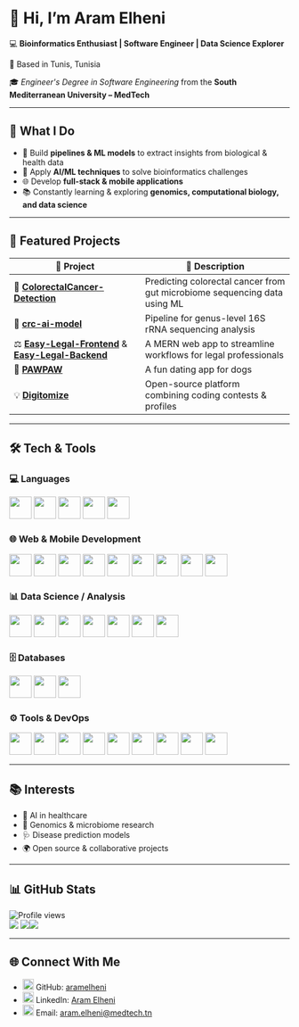 # 👋 Hi, I’m **Aram Elheni**

💻 **Bioinformatics Enthusiast | Software Engineer | Data Science Explorer**  

📍 Based in Tunis, Tunisia  

🎓 _Engineer's Degree in Software Engineering_ from the **South Mediterranean University – MedTech**

---

## 🚀 What I Do

* 🧬 Build **pipelines & ML models** to extract insights from biological & health data  
* 🤖 Apply **AI/ML techniques** to solve bioinformatics challenges  
* 🌐 Develop **full-stack & mobile applications**  
* 📚 Constantly learning & exploring **genomics, computational biology, and data science**

---

## 📂 Featured Projects

| 🌟 Project | 🔎 Description |
| --- | --- |
| 🧬 [**ColorectalCancer-Detection**](https://github.com/aramelheni/ColorectalCancer-Detection) | Predicting colorectal cancer from gut microbiome sequencing data using ML |
| 🧪 [**crc-ai-model**](https://github.com/aramelheni/crc-ai-model) | Pipeline for genus-level 16S rRNA sequencing analysis |
| ⚖️ [**Easy-Legal-Frontend**](https://github.com/aramelheni/Easy-Legal) & [**Easy-Legal-Backend**](https://github.com/aramelheni/Easy-Legal-Backend) | A MERN web app to streamline workflows for legal professionals |
| 🐶 [**PAWPAW**](https://github.com/aramelheni/PAWPAW) | A fun dating app for dogs |
| 💡 [**Digitomize**](https://github.com/aramelheni/digitomize) | Open-source platform combining coding contests & profiles |

---

## 🛠 Tech & Tools

### 💻 Languages

<p> <img src="https://cdn.jsdelivr.net/gh/devicons/devicon/icons/c/c-original.svg" width="40"/> <img 
src="https://cdn.jsdelivr.net/gh/devicons/devicon/icons/cplusplus/cplusplus-original.svg" width="40"/> <img 
src="https://cdn.jsdelivr.net/gh/devicons/devicon/icons/java/java-original.svg" width="40"/> <img 
src="https://cdn.jsdelivr.net/gh/devicons/devicon/icons/python/python-original.svg" width="40"/> <img  
src="https://cdn.jsdelivr.net/gh/devicons/devicon/icons/r/r-original.svg" width="40"/> </p>

### 🌐 Web & Mobile Development

<p> <img src="https://cdn.jsdelivr.net/gh/devicons/devicon/icons/html5/html5-original.svg" width="40"/> <img 
src="https://cdn.jsdelivr.net/gh/devicons/devicon/icons/css3/css3-original.svg" width="40"/> <img 
src="https://cdn.jsdelivr.net/gh/devicons/devicon/icons/javascript/javascript-original.svg" width="40"/> <img 
src="https://cdn.jsdelivr.net/gh/devicons/devicon/icons/react/react-original.svg" width="40"/> <img 
src="https://cdn.jsdelivr.net/gh/devicons/devicon/icons/nodejs/nodejs-original.svg" width="40"/> <img 
src="https://cdn.jsdelivr.net/gh/devicons/devicon/icons/express/express-original.svg" width="40"/> <img 
src="https://cdn.jsdelivr.net/gh/devicons/devicon/icons/redux/redux-original.svg" width="40"/> <img 
src="https://cdn.jsdelivr.net/gh/devicons/devicon/icons/kotlin/kotlin-original.svg" width="40"/> <img 
src="https://cdn.jsdelivr.net/gh/devicons/devicon/icons/junit/junit-plain.svg" width="40"/> </p>

### 📊 Data Science / Analysis

<p> <img src="https://cdn.jsdelivr.net/gh/devicons/devicon/icons/pandas/pandas-original.svg" width="40"/> <img 
src="https://cdn.jsdelivr.net/gh/devicons/devicon/icons/numpy/numpy-original.svg" width="40"/> <img 
src="https://cdn.jsdelivr.net/gh/devicons/devicon/icons/matplotlib/matplotlib-original.svg" width="40"/> <img 
src="https://cdn.jsdelivr.net/gh/devicons/devicon/icons/scikitlearn/scikitlearn-original.svg" width="40"/> <img 
src="https://cdn.jsdelivr.net/gh/devicons/devicon/icons/jupyter/jupyter-original.svg" width="40"/> <img 
src="https://cdn.jsdelivr.net/gh/devicons/devicon/icons/kaggle/kaggle-original.svg" width="40"/> <img 
src="https://cdn.jsdelivr.net/npm/simple-icons@v7/icons/googlecolab.svg" width="40"/> </p>

### 🗄 Databases

<p> <img src="https://cdn.jsdelivr.net/gh/devicons/devicon/icons/mongodb/mongodb-original.svg" width="40"/> <img 
src="https://cdn.jsdelivr.net/gh/devicons/devicon/icons/firebase/firebase-plain.svg" width="40"/> <img 
src="https://cdn.jsdelivr.net/gh/devicons/devicon/icons/mysql/mysql-original.svg" width="40"/> </p>

### ⚙️ Tools & DevOps

<p> <img src="https://cdn.jsdelivr.net/gh/devicons/devicon/icons/git/git-original.svg" width="40"/> <img 
src="https://cdn.jsdelivr.net/gh/devicons/devicon/icons/github/github-original.svg" width="40"/> <img src="https://cdn.jsdelivr.net/gh/devicons/devicon/icons/visualstudio/visualstudio-plain.svg" width="40"/> <img src="https://cdn.jsdelivr.net/gh/devicons/devicon/icons/vscode/vscode-original.svg" width="40"/> <img
src="https://cdn.jsdelivr.net/gh/devicons/devicon/icons/jira/jira-original.svg" width="40"/> <img
src="https://cdn.jsdelivr.net/gh/devicons/devicon/icons/amazonwebservices/amazonwebservices-original-wordmark.svg" width="40"/> <img src="https://cdn.jsdelivr.net/gh/devicons/devicon/icons/kubernetes/kubernetes-plain.svg" width="40"/> <img 
src="https://cdn.jsdelivr.net/gh/devicons/devicon/icons/docker/docker-original.svg" width="40"/> <img 
src="https://cdn.jsdelivr.net/gh/devicons/devicon/icons/postman/postman-original.svg" width="40"/> </p>

---

## 📚 Interests

* 🧠 AI in healthcare  
* 🧬 Genomics & microbiome research  
* 🩺 Disease prediction models  
* 🌍 Open source & collaborative projects  

---

## 📊 GitHub Stats

![Profile views](https://komarev.com/ghpvc/?username=aramelheni&label=Profile%20views&color=0e75b6&style=flat)<br/>
![](https://github-readme-streak-stats.herokuapp.com/?user=aramelheni&hide_border=false) ![](https://github-readme-stats.vercel.app/api?username=aramelheni&hide_border=false&include_all_commits=true&count_private=true)![](https://github-readme-stats.vercel.app/api/top-langs/?username=aramelheni&hide_border=false&include_all_commits=true&count_private=true&layout=compact)

---

## 🌐 Connect With Me

* <img src="https://cdn.jsdelivr.net/gh/devicons/devicon/icons/github/github-original.svg" width="20"/> GitHub: [aramelheni](https://github.com/aramelheni)  
* <img src="https://cdn.jsdelivr.net/gh/devicons/devicon/icons/linkedin/linkedin-original.svg" width="20"/> LinkedIn: [Aram Elheni](https://www.linkedin.com/in/aram-elheni-b76917277/)  
* <img src="https://upload.wikimedia.org/wikipedia/commons/d/df/Microsoft_Office_Outlook_%282018–present%29.svg" width="20"/> Email: [aram.elheni@medtech.tn](mailto:aram.elheni@medtech.tn)
